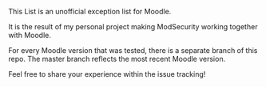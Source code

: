 This List is an unofficial exception list for Moodle. 

It is the result of my personal project making ModSecurity working together with Moodle.

For every Moodle version that was tested, there is a separate branch of this repo. 
The master branch reflects the most recent Moodle version.


Feel free to share your experience within the issue tracking!


